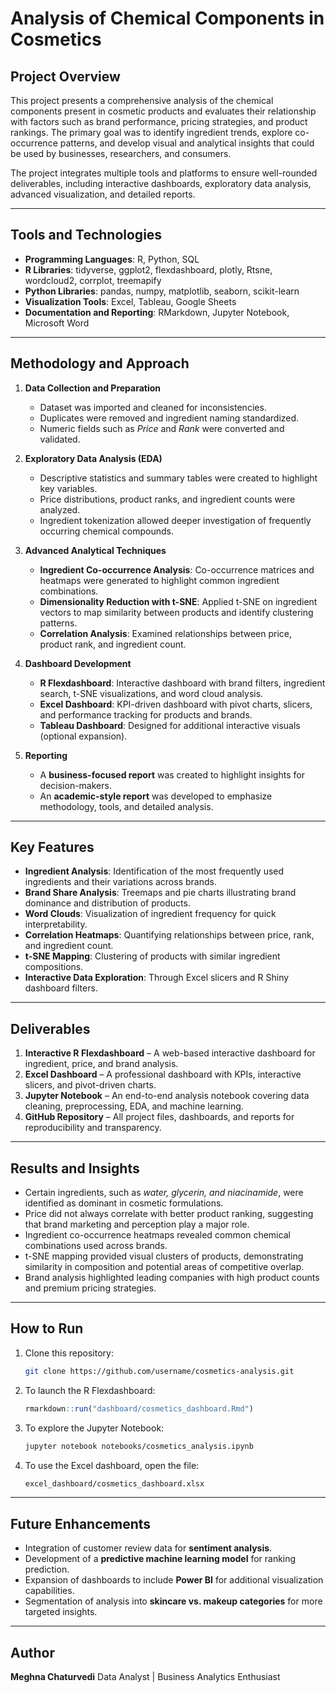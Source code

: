 # Analysis of Chemical Components in Cosmetics

## Project Overview

This project presents a comprehensive analysis of the chemical components present in cosmetic products and evaluates their relationship with factors such as brand performance, pricing strategies, and product rankings. The primary goal was to identify ingredient trends, explore co-occurrence patterns, and develop visual and analytical insights that could be used by businesses, researchers, and consumers.

The project integrates multiple tools and platforms to ensure well-rounded deliverables, including interactive dashboards, exploratory data analysis, advanced visualization, and detailed reports.

---

## Tools and Technologies

* **Programming Languages**: R, Python, SQL
* **R Libraries**: tidyverse, ggplot2, flexdashboard, plotly, Rtsne, wordcloud2, corrplot, treemapify
* **Python Libraries**: pandas, numpy, matplotlib, seaborn, scikit-learn
* **Visualization Tools**: Excel, Tableau, Google Sheets
* **Documentation and Reporting**: RMarkdown, Jupyter Notebook, Microsoft Word

---

## Methodology and Approach

1. **Data Collection and Preparation**

   * Dataset was imported and cleaned for inconsistencies.
   * Duplicates were removed and ingredient naming standardized.
   * Numeric fields such as *Price* and *Rank* were converted and validated.

2. **Exploratory Data Analysis (EDA)**

   * Descriptive statistics and summary tables were created to highlight key variables.
   * Price distributions, product ranks, and ingredient counts were analyzed.
   * Ingredient tokenization allowed deeper investigation of frequently occurring chemical compounds.

3. **Advanced Analytical Techniques**

   * **Ingredient Co-occurrence Analysis**: Co-occurrence matrices and heatmaps were generated to highlight common ingredient combinations.
   * **Dimensionality Reduction with t-SNE**: Applied t-SNE on ingredient vectors to map similarity between products and identify clustering patterns.
   * **Correlation Analysis**: Examined relationships between price, product rank, and ingredient count.

4. **Dashboard Development**

   * **R Flexdashboard**: Interactive dashboard with brand filters, ingredient search, t-SNE visualizations, and word cloud analysis.
   * **Excel Dashboard**: KPI-driven dashboard with pivot charts, slicers, and performance tracking for products and brands.
   * **Tableau Dashboard**: Designed for additional interactive visuals (optional expansion).

5. **Reporting**

   * A **business-focused report** was created to highlight insights for decision-makers.
   * An **academic-style report** was developed to emphasize methodology, tools, and detailed analysis.

---

## Key Features

* **Ingredient Analysis**: Identification of the most frequently used ingredients and their variations across brands.
* **Brand Share Analysis**: Treemaps and pie charts illustrating brand dominance and distribution of products.
* **Word Clouds**: Visualization of ingredient frequency for quick interpretability.
* **Correlation Heatmaps**: Quantifying relationships between price, rank, and ingredient count.
* **t-SNE Mapping**: Clustering of products with similar ingredient compositions.
* **Interactive Data Exploration**: Through Excel slicers and R Shiny dashboard filters.

---

## Deliverables

1. **Interactive R Flexdashboard** – A web-based interactive dashboard for ingredient, price, and brand analysis.
2. **Excel Dashboard** – A professional dashboard with KPIs, interactive slicers, and pivot-driven charts.
3. **Jupyter Notebook** – An end-to-end analysis notebook covering data cleaning, preprocessing, EDA, and machine learning.
4. **GitHub Repository** – All project files, dashboards, and reports for reproducibility and transparency.

---

## Results and Insights

* Certain ingredients, such as *water, glycerin, and niacinamide*, were identified as dominant in cosmetic formulations.
* Price did not always correlate with better product ranking, suggesting that brand marketing and perception play a major role.
* Ingredient co-occurrence heatmaps revealed common chemical combinations used across brands.
* t-SNE mapping provided visual clusters of products, demonstrating similarity in composition and potential areas of competitive overlap.
* Brand analysis highlighted leading companies with high product counts and premium pricing strategies.

---

## How to Run

1. Clone this repository:

   ```bash
   git clone https://github.com/username/cosmetics-analysis.git
   ```

2. To launch the R Flexdashboard:

   ```r
   rmarkdown::run("dashboard/cosmetics_dashboard.Rmd")
   ```

3. To explore the Jupyter Notebook:

   ```bash
   jupyter notebook notebooks/cosmetics_analysis.ipynb
   ```

4. To use the Excel dashboard, open the file:

   ```bash
   excel_dashboard/cosmetics_dashboard.xlsx
   ```

---

## Future Enhancements

* Integration of customer review data for **sentiment analysis**.
* Development of a **predictive machine learning model** for ranking prediction.
* Expansion of dashboards to include **Power BI** for additional visualization capabilities.
* Segmentation of analysis into **skincare vs. makeup categories** for more targeted insights.

---

## Author

**Meghna Chaturvedi**
Data Analyst | Business Analytics Enthusiast

